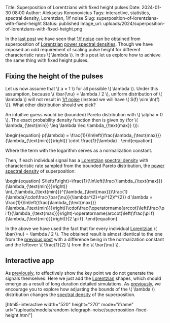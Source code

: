 Title: Superposition of Lorentzians with fixed height pulses
Date: 2024-01-30 08:00
Author: Aleksejus Kononovicius
Tags: interactive, statistics, spectral density, Lorentzian, 1/f noise
Slug: superposition-of-lorentzians-with-fixed-height
Status: published
Image_url: uploads/2024/superposition-of-lorentzians-with-fixed-height.png

In the [last
post]({filename}/articles/2024/obtaining-1f-noise-from-superposition-of-lorentzians.md)
we have seen that [1/f noise](/tag/1f-noise/) can be obtained from superposition of
[Lorentzian](/tag/lorentzian/) [power spectral
densities](/tag/spectral-density/). Though we have imposed an odd
requirement of scaling pulse height for different characteristic rates \\\(
\lambda \\\). In this post let us explore how to achieve the same thing with
fixed height pulses.
<!--more-->

## Fixing the height of the pulses

Let us now assume that \\\( a = 1 \\\) for all possible \\\( \lambda \\\).
Under this assumption, because \\\( \bar{\nu} = \lambda / 2 \\\), uniform
distribution of \\\( \lambda \\\) will not result in [1/f
noise](/tag/1f-noise/)
(instead we will have \\\( S(f) \sim \ln(f) \\\)). What other distribution
should we pick?

An intuitive guess would be (bounded) Pareto distribution with \\\( \alpha =
0 \\\). The exact probability density function then is given by (for \\\(
\lambda\_{\text{min}} \leq \lambda \leq \lambda\_{\text{max}} \\\)):

\begin{equation}
p(\lambda) = \frac{1}{\ln\left(\frac{\lambda\_{\text{max}}}{\lambda\_{\text{min}}}\right)} \cdot \frac{1}{\lambda} .
\end{equation}

Where the term with the logarithm serves as a normalization constant.

Then, if each individual signal has a [Lorentzian](/tag/lorentzian/)
[spectral density](/tag/spectral-density/) with characteristic rate sampled
from the bounded Pareto distribution, the [power spectral
density](/tag/spectral-density/) of superposition:

\begin{equation}
S\left(f\right)=\frac{1}{\ln\left(\frac{\lambda\_{\text{max}}}{\lambda\_{\text{min}}}\right)} \int\_{\lambda\_{\text{min}}}^{\lambda\_{\text{max}}}\frac{1}{\lambda}\cdot\frac{\bar{\nu}}{\lambda^{2}+\pi^{2}f^{2}} d \lambda = \frac{1}{\ln\left(\frac{\lambda\_{\text{max}}}{\lambda\_{\text{min}}}\right)}\cdot\frac{\operatorname{arccot}\left(\frac{\pi f}{\lambda\_{\text{max}}}\right)-\operatorname{arccot}\left(\frac{\pi f}{\lambda\_{\text{min}}}\right)}{2 \pi f}.
\end{equation}

In the above we have used the fact that for every individual
[Lorentzian](/tag/lorentzian/) \\\( \bar{\nu} = \lambda / 2 \\\). The
obtained result is almost identical to the one from the [previous
post]({filename}/articles/2024/obtaining-1f-noise-from-superposition-of-lorentzians.md)
with a difference being in the normalization constant and the leftover \\\(
\frac{1}{2} \\\) from the \\\( \bar{\nu} \\\).

## Interactive app

As
[previously]({filename}/articles/2024/obtaining-1f-noise-from-superposition-of-lorentzians.md),
to effectively show the key point we do not generate the signals themselves.
Here we just add the [Lorentzian](/tag/lorentzian/) shapes, which should
emerge as a result of long duration detailed simulations. As
[previously]({filename}/articles/2024/obtaining-1f-noise-from-superposition-of-lorentzians.md),
we encourage you to explore how adjusting the bounds of the \\\( \lambda
\\\) distribution changes the [spectral density](/tag/spectral-density/) of
the superposition.

[html5-interactive width="520" height="270" mode="iframe"
url="/uploads/models/random-telegraph-noise/superposition-fixed-height.html"]
